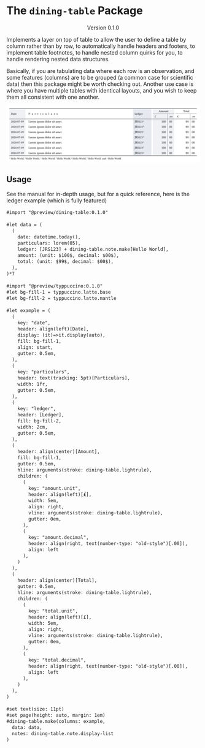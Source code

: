 # The `dining-table` Package
<div align="center">Version 0.1.0</div>

Implements a layer on top of table to allow the user to define a table by column rather than by row, to automatically handle headers and footers, to implement table footnotes, to handle nested column quirks for you, to handle rendering nested data structures.

Basically, if you are tabulating data where each row is an observation, and some features (columns) are to be grouped (a common case for scientific data) then this package might be worth checking out. Another use case is where you have multiple tables with identical layouts, and you wish to keep them all consistent with one another.

<img alt="Light" src="./docs/examples/ledger.png">

## Usage

See the manual for in-depth usage, but for a quick reference, here is the ledger example (which is fully featured)

```typ
#import "@preview/dining-table:0.1.0"

#let data = (
  (
    date: datetime.today(),
    particulars: lorem(05),
    ledger: [JRS123] + dining-table.note.make[Hello World],
    amount: (unit: $100$, decimal: $00$),
    total: (unit: $99$, decimal: $00$),
  ),
)*7 

#import "@preview/typpuccino:0.1.0"
#let bg-fill-1 = typpuccino.latte.base
#let bg-fill-2 = typpuccino.latte.mantle

#let example = (
  (
    key: "date",
    header: align(left)[Date],
    display: (it)=>it.display(auto),
    fill: bg-fill-1,
    align: start,
    gutter: 0.5em,
  ),
  (
    key: "particulars",
    header: text(tracking: 5pt)[Particulars],
    width: 1fr,
    gutter: 0.5em,
  ),
  (
    key: "ledger",
    header: [Ledger],
    fill: bg-fill-2,
    width: 2cm,
    gutter: 0.5em,
  ),
  (
    header: align(center)[Amount],
    fill: bg-fill-1,
    gutter: 0.5em,
    hline: arguments(stroke: dining-table.lightrule),
    children: (
      (
        key: "amount.unit", 
        header: align(left)[£], 
        width: 5em, 
        align: right,
        vline: arguments(stroke: dining-table.lightrule),
        gutter: 0em,
      ),
      (
        key: "amount.decimal",
        header: align(right, text(number-type: "old-style")[.00]), 
        align: left
      ),
    )
  ),
  (
    header: align(center)[Total],
    gutter: 0.5em,
    hline: arguments(stroke: dining-table.lightrule),
    children: (
      (
        key: "total.unit", 
        header: align(left)[£], 
        width: 5em, 
        align: right,
        vline: arguments(stroke: dining-table.lightrule),
        gutter: 0em,
      ),
      (
        key: "total.decimal",
        header: align(right, text(number-type: "old-style")[.00]), 
        align: left
      ),
    )
  ),
)

#set text(size: 11pt)
#set page(height: auto, margin: 1em)
#dining-table.make(columns: example, 
  data: data, 
  notes: dining-table.note.display-list
)
```
